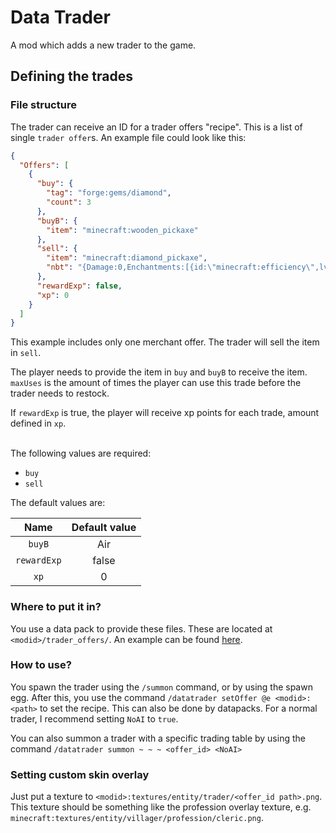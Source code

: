 # Data Trader

A mod which adds a new trader to the game.

## Defining the trades
### File structure
The trader can receive an ID for a trader offers "recipe". This is a list of single `trader offer`s. An example
file could look like this:

```json
{
  "Offers": [
    {
      "buy": {
        "tag": "forge:gems/diamond",
        "count": 3
      },
      "buyB": {
        "item": "minecraft:wooden_pickaxe"
      },
      "sell": {
        "item": "minecraft:diamond_pickaxe",
        "nbt": "{Damage:0,Enchantments:[{id:\"minecraft:efficiency\",lvl:2},{id:\"minecraft:unbreaking\", lvl:10}]}"
      },
      "rewardExp": false,
      "xp": 0
    }
  ]
}
```

This example includes only one merchant offer. The trader will sell the item in `sell`.

The player needs to provide the item in `buy` and `buyB` to receive the item.
`maxUses` is the amount of times the player can use this trade before the trader needs to restock.

If `rewardExp` is true, the player will receive xp points for each trade, amount defined in `xp`.

<br>
The following values are required:

- `buy`
- `sell`

The default values are:

|        Name         |  Default value  |
|:-------------------:|:---------------:|
|       `buyB`        |       Air       |
|     `rewardExp`     |      false      |
|        `xp`         |        0        |

### Where to put it in?
You use a data pack to provide these files. These are located at `<modid>/trader_offers/`. An example can be found
[here](https://github.com/MelanX/DataTrader/tree/HEAD/src/main/resources/data/datatrader/trader_offers/).

### How to use?
You spawn the trader using the `/summon` command, or by using the spawn egg. After this, you use the command
`/datatrader setOffer @e <modid>:<path>` to set the recipe. This can also be done by datapacks.
For a normal trader, I recommend setting `NoAI` to `true`.

You can also summon a trader with a specific trading table by using the
command `/datatrader summon ~ ~ ~ <offer_id> <NoAI>`

### Setting custom skin overlay
Just put a texture to `<modid>:textures/entity/trader/<offer_id path>.png`. This texture should be something like the
profession overlay texture, e.g. `minecraft:textures/entity/villager/profession/cleric.png`.